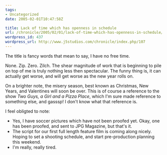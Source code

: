 ```yaml
---
tags:
- Uncategorized
date: 2005-02-01T10:47:58Z

title: Lack of time which has openness in schedule
url: /chronicle/2005/02/01/lack-of-time-which-has-openness-in-schedule/
wordpress_id: 437
wordpress_url: http://www.j5studios.com/chronicle/index.php/107
---
```


The title is fancy words that mean to say, I have no free time.


None.  Zip.  Zero.  Zilch.  The shear magnitude of work that is beginning to pile on top of me is truly nothing less then spectacular.  The funny thing is, it can actually get worse, and will get worse as the new year rolls on.


On a brighter note, the misery season, best known as Christmas, New Years, and Valentines will soon be over.  This is of course a reference to the show <i>Two Guys, a Girl and a Pizza Place</i>, which I'm sure made reference to something else, and gasssp! I don't know what that reference is.


I feel obligted to note:


  * Yes, I have soccer pictures which have not been proofed yet.  Okay, one has been proofed, and sent to JPG Magazine, but that's it.
  * The script for our first full length feature film is coming along nicely.  Hoping to set a shooting schedule, and start pre-production planning this weekend.
  * I'm really, really tired.

